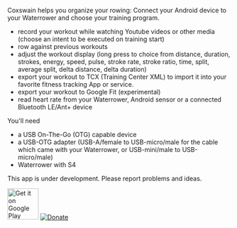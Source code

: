 Coxswain helps you organize your rowing: Connect your Android device to your Waterrower and choose your training program. 

- record your workout while watching Youtube videos or other media (choose an intent to be executed on training start)
- row against previous workouts
- adjust the workout display (long press to choice from distance, duration, strokes, energy, speed, pulse, stroke rate, stroke ratio, time, split, average split, delta distance, delta duration)
- export your workout to TCX (Training Center XML) to import it into your favorite fitness tracking App or service.
- export your workout to Google Fit (experimental)
- read heart rate from your Waterrower, Android sensor or a connected Bluetooth LE/Ant+ device

You'll need

- a USB On-The-Go (OTG) capable device
- a USB-OTG adapter (USB-A/female to USB-micro/male for the cable which came with your Waterrower, or USB-mini/male to USB-micro/male)
- Waterrower with S4

This app is under development. Please report problems and ideas.

[<img alt="Get it on Google Play" height="70" src="https://play.google.com/intl/en_us/badges/images/generic/en-play-badge.png" />](http://play.google.com/store/apps/details?id=svenmeier.coxswain) [<img alt="Donate" src="https://www.paypalobjects.com/en_US/DE/i/btn/btn_donateCC_LG.gif" />](https://www.paypal.com/cgi-bin/webscr?cmd=_s-xclick&hosted_button_id=CC3QC76CKCCRY)
